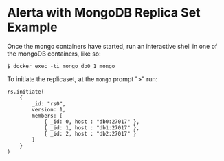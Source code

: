 # Alerta with MongoDB Replica Set Example

Once the mongo containers have started, run an interactive shell in one of the mongoDB containers, like so:

    $ docker exec -ti mongo_db0_1 mongo

To initiate the replicaset, at the `mongo` prompt ">" run:

```
rs.initiate(
    {
        _id: "rs0",
        version: 1,
        members: [
            { _id: 0, host : "db0:27017" },
            { _id: 1, host : "db1:27017" },
            { _id: 2, host : "db2:27017" }
        ]
    }
)
```
